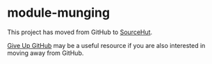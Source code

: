# module-munging

This project has moved from GitHub to
[SourceHut](https://git.sr.ht/~jship/module-munging).

[Give Up GitHub](https://GiveUpGitHub.org) may be a useful resource if
you are also interested in moving away from GitHub.
